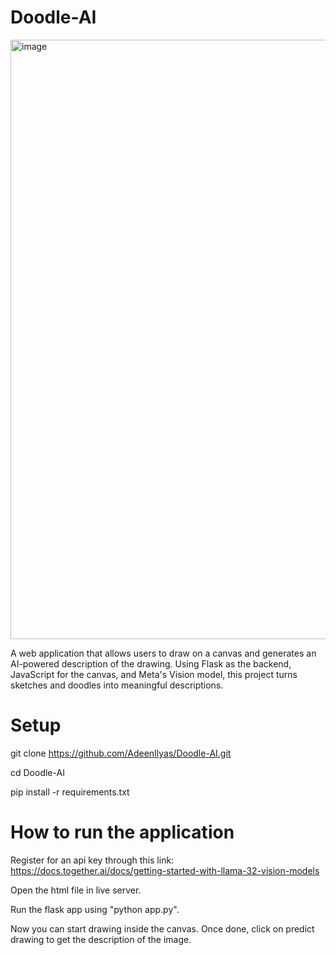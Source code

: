 # Doodle-AI


<img width="959" alt="image" src="https://github.com/user-attachments/assets/e4aca9ed-4855-4ad7-a02a-efb87a4389b6" />

A web application that allows users to draw on a canvas and generates an AI-powered description of the drawing. Using Flask as the backend, JavaScript for the canvas, and Meta's Vision model, this project turns sketches and doodles into meaningful descriptions. 

# Setup 

git clone https://github.com/AdeenIlyas/Doodle-AI.git

cd Doodle-AI

pip install -r requirements.txt

# How to run the application

Register for an api key through this link: https://docs.together.ai/docs/getting-started-with-llama-32-vision-models

Open the html file in live server.

Run the flask app using "python app.py".

Now you can start drawing inside the canvas. Once done, click on predict drawing to get the description of the image.





